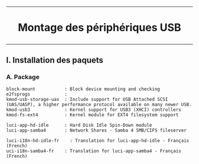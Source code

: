 ---------------------------------------------------------------------------------------------------------
# <p align='center'> Montage des périphériques USB </p>

---------------------------------------------------------------------------------------------------------
## I. Installation des paquets
### A. Package
```
block-mount           : Block device mounting and checking	
e2fsprogs             : 
kmod-usb-storage-uas  : Include support for USB Attached SCSI (UAS/UASP), a higher performance protocol available on many newer USB.
kmod-usb3             : Kernel support for USB3 (XHCI) controllers	
kmod-fs-ext4          : Kernel module for EXT4 filesystem support	

luci-app-hd-idle      : Hard Disk Idle Spin-Down module	
luci-app-samba4	      : Network Shares - Samba 4 SMB/CIFS fileserver	

luci-i18n-hd-idle-fr	: Translation for luci-app-hd-idle - Français (French)
uci-i18n-samba4-fr	  : Translation for luci-app-samba4 - Français (French)
```
